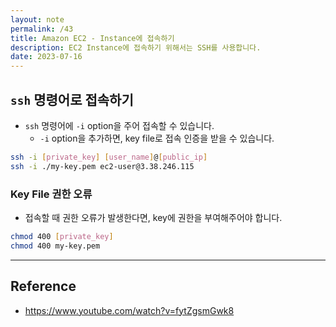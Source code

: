 ```yaml
---
layout: note
permalink: /43
title: Amazon EC2 - Instance에 접속하기
description: EC2 Instance에 접속하기 위해서는 SSH를 사용합니다.
date: 2023-07-16
---
```



## `ssh` 명령어로 접속하기

- `ssh` 명령어에 `-i` option을 주어 접속할 수 있습니다.
    - `-i` option을 추가하면, key file로 접속 인증을 받을 수 있습니다.

```sh
ssh -i [private_key] [user_name]@[public_ip]
ssh -i ./my-key.pem ec2-user@3.38.246.115
```


### Key File 권한 오류

- 접속할 때 권한 오류가 발생한다면, key에 권한을 부여해주어야 합니다.

```sh
chmod 400 [private_key]
chmod 400 my-key.pem
```


---


## Reference

- <https://www.youtube.com/watch?v=fytZgsmGwk8>
